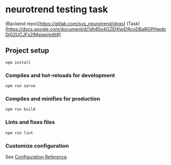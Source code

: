 # neurotrend testing task

(Backend repo)[https://gitlab.com/sys_neurotrend/dogs]
(Task)[https://docs.google.com/document/d/1dh85x4GZEHIwiDRcoDBaRGPHwdpDjG2UCJFs2IMsiag/edit#] 

## Project setup
```
npm install
```

### Compiles and hot-reloads for development
```
npm run serve
```

### Compiles and minifies for production
```
npm run build
```

### Lints and fixes files
```
npm run lint
```

### Customize configuration
See [Configuration Reference](https://cli.vuejs.org/config/).
